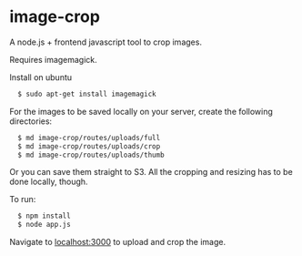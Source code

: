 image-crop
==========

A node.js + frontend javascript tool to crop images.

Requires imagemagick.

Install on ubuntu

```sh
  $ sudo apt-get install imagemagick
```

For the images to be saved locally on your server, create the following directories:

```sh
  $ md image-crop/routes/uploads/full
  $ md image-crop/routes/uploads/crop
  $ md image-crop/routes/uploads/thumb
```

Or you can save them straight to S3. All the cropping and resizing has to be done locally, though.

To run:

```sh
  $ npm install
  $ node app.js
```

Navigate to [localhost:3000](http://localhost:3000) to upload and crop the image.
